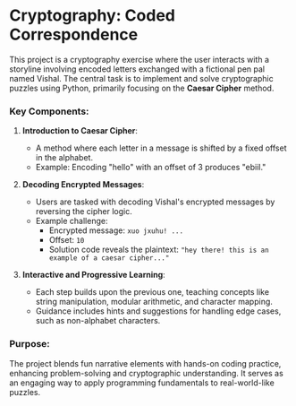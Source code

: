 # **Cryptography: Coded Correspondence**

This project is a cryptography exercise where the user interacts with a storyline involving encoded letters exchanged with a fictional pen pal named Vishal. The central task is to implement and solve cryptographic puzzles using Python, primarily focusing on the **Caesar Cipher** method.

### Key Components:
1. **Introduction to Caesar Cipher**:
   - A method where each letter in a message is shifted by a fixed offset in the alphabet.
   - Example: Encoding "hello" with an offset of 3 produces "ebiil."

2. **Decoding Encrypted Messages**:
   - Users are tasked with decoding Vishal's encrypted messages by reversing the cipher logic.
   - Example challenge:
     - Encrypted message: `xuo jxuhu! ...`
     - Offset: `10`
     - Solution code reveals the plaintext: `"hey there! this is an example of a caesar cipher..."`

3. **Interactive and Progressive Learning**:
   - Each step builds upon the previous one, teaching concepts like string manipulation, modular arithmetic, and character mapping.
   - Guidance includes hints and suggestions for handling edge cases, such as non-alphabet characters.

### Purpose:
The project blends fun narrative elements with hands-on coding practice, enhancing problem-solving and cryptographic understanding. It serves as an engaging way to apply programming fundamentals to real-world-like puzzles.
